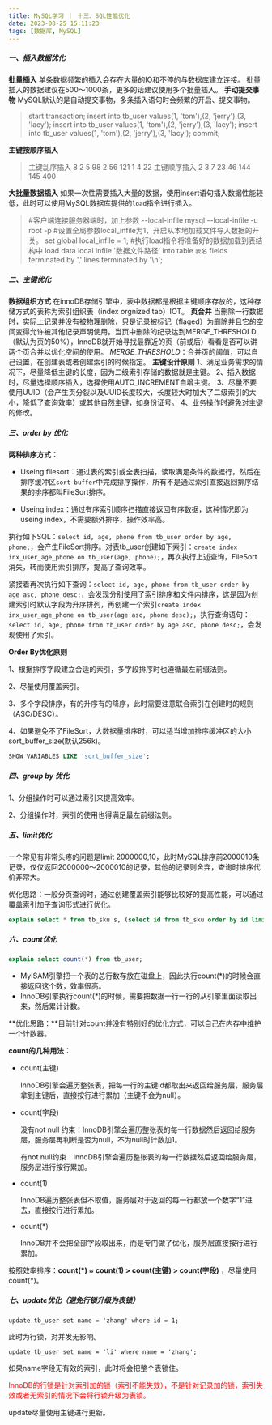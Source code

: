 ```yaml
---
title: MySQL学习 ｜ 十三、SQL性能优化
date: 2023-08-25 15:11:23
tags: [数据库, MySQL]
---
```


##### 一、插入数据优化
**批量插入**
单条数据频繁的插入会存在大量的IO和不停的与数据库建立连接。
批量插入的数据建议在500～1000条，更多的话建议使用多个批量插入。
**手动提交事物**
MySQL默认的是自动提交事物，多条插入语句时会频繁的开启、提交事物。
> start transaction;
> insert into tb_user values(1, 'tom'),(2, 'jerry'),(3, 'lacy');
> insert into tb_user values(1, 'tom'),(2, 'jerry'),(3, 'lacy');
> insert into tb_user values(1, 'tom'),(2, 'jerry'),(3, 'lacy');
> commit;

**主键按顺序插入**

> 主键乱序插入 8 2 5 98 2 56 121 1 4 22
> 主键顺序插入 2 3 7 23 46 144 145 400

**大批量数据插入**
如果一次性需要插入大量的数据，使用insert语句插入数据性能较低，此时可以使用MySQL数据库提供的`load`指令进行插入。

> #客户端连接服务器端时，加上参数 --local-infile
> mysql --local-infile -u root -p
> #设置全局参数local_infile为1，开启从本地加载文件导入数据的开关。
> set global local_infile = 1;
> #执行load指令将准备好的数据加载到表结构中
> load data local infile '数据文件路径' into table `表名` fields terminated by ',' lines terminated by '\n';


##### 二、主键优化

**数据组织方式**
在innoDB存储引擎中，表中数据都是根据主键顺序存放的，这种存储方式的表称为索引组织表（index orgnized tab）IOT。
**页合并**
当删除一行数据时，实际上记录并没有被物理删除，只是记录被标记（flaged）为删除并且它的空间变得允许被其他记录声明使用。当页中删除的纪录达到MERGE_THRESHOLD（默认为页的50%），InnoDB就开始寻找最靠近的页（前或后）看看是否可以讲两个页合并以优化空间的使用。
*MERGE_THRESHOLD*：合并页的阈值，可以自己设置，在创建表或者创建索引的时候指定。
**主键设计原则**
1、满足业务需求的情况下，尽量降低主键的长度，因为二级索引存储的数据就是主键。
2、插入数据时，尽量选择顺序插入，选择使用AUTO_INCREMENT自增主键。
3、尽量不要使用UUID（会产生页分裂以及UUID长度较大，长度较大时加大了二级索引的大小，降低了查询效率）或其他自然主键，如身份证号。
4、业务操作时避免对主键的修改。


##### 三、order by 优化

**两种排序方式：**

- Useing filesort：通过表的索引或全表扫描，读取满足条件的数据行，然后在排序缓冲区`sort buffer`中完成排序操作，所有不是通过索引直接返回排序结果的排序都叫FileSort排序。

- Useing index：通过有序索引顺序扫描直接返回有序数据，这种情况即为useing index，不需要额外排序，操作效率高。

执行如下SQL：`select id, age, phone from tb_user order by age, phone;`，会产生FileSort排序。对表tb_user创建如下索引：`create index inx_user_age_phone on tb_user(age, phone);`，再次执行上述查询，FileSort消失，转而使用索引排序，提高了查询效率。

紧接着再次执行如下查询：`select id, age, phone from tb_user order by age asc, phone desc;`，会发现分别使用了索引排序和文件内排序，这是因为创建索引时默认字段为升序排列，再创建一个索引`create index inx_user_age_phone on tb_user(age asc, phone desc);`，执行查询语句：`select id, age, phone from tb_user order by age asc, phone desc;`，会发现使用了索引。

**Order By优化原则**

1、根据排序字段建立合适的索引，多字段排序时也遵循最左前缀法则。

2、尽量使用覆盖索引。

3、多个字段排序，有的升序有的降序，此时需要注意联合索引在创建时的规则（ASC/DESC）。

4、如果避免不了FileSort，大数据量排序时，可以适当增加排序缓冲区的大小sort_buffer_size(默认256k)。

```sql
SHOW VARIABLES LIKE 'sort_buffer_size';
```


##### 四、group by 优化

1、分组操作时可以通过索引来提高效率。

2、分组操作时，索引的使用也得满足最左前缀法则。

##### 五、limit优化

一个常见有非常头疼的问题是limit 2000000,10，此时MySQL排序前2000010条记录，仅仅返回2000000～2000010的记录，其他的记录则舍弃，查询时排序代价非常大。

优化思路：一般分页查询时，通过创建覆盖索引能够比较好的提高性能，可以通过覆盖索引加子查询形式进行优化。

```sql
explain select * from tb_sku s, (select id from tb_sku order by id limit 2000000,10) a where a.id = s.id;
```


##### 六、count优化

```sql
explain select count(*) from tb_user;
```

- MyISAM引擎把一个表的总行数存放在磁盘上，因此执行count(*)的时候会直接返回这个数，效率很高。
- InnoDB引擎执行count(*)的时候，需要把数据一行一行的从引擎里面读取出来，然后累计计数。

**优化思路：**目前针对count并没有特别好的优化方式，可以自己在内存中维护一个计数器。

**count的几种用法：**

- count(主键)

  InnoDB引擎会遍历整张表，把每一行的主键id都取出来返回给服务层，服务层拿到主键后，直接按行进行累加（主键不会为null）。

- count(字段)

  没有not null 约束：InnoDB引擎会遍历整张表的每一行数据然后返回给服务层，服务层再判断是否为null，不为null时计数加1。

  有not null约束：InnoDB引擎会遍历整张表的每一行数据然后返回给服务层，服务层进行按行累加。

- count(1)

  InnoDB遍历整张表但不取值，服务层对于返回的每一行都放一个数字“1”进去，直接按行进行累加。

- count(*)

  InnoDB并不会把全部字段取出来，而是专门做了优化，服务层直接按行进行累加。

按照效率排序：**count(*) ≈ count(1) > count(主键) > count(字段)** ，尽量使用count(*)。


##### 七、update优化（避免行锁升级为表锁）

```
update tb_user set name = 'zhang' where id = 1;
```

此时为行锁，对并发无影响。

```
update tb_user set name = 'li' where name = 'zhang';
```

如果name字段无有效的索引，此时将会把整个表锁住。

<font color='red'>InnoDB的行锁是针对索引加的锁（索引不能失效），不是针对记录加的锁，索引失效或者无索引的情况下会将行锁升级为表锁。</font>

update尽量使用主键进行更新。